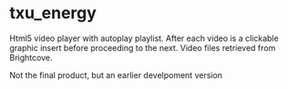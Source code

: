 # txu_energy
Html5 video player with autoplay playlist. 
After each video is a clickable graphic insert before proceeding to the next.
Video files retrieved from Brightcove.

Not the final product, but an earlier develpoment version
